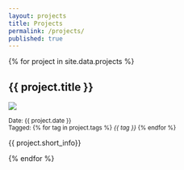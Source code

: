 ```yaml
---
layout: projects
title: Projects
permalink: /projects/
published: true
---
```



<div class="row">
    {% for project in site.data.projects %}
    <div class="col-md-6">
        <h2>{{ project.title }}</h2>
        <img src="{{ project.thumbnail }}" />
        <p>
            <small>Date: {{ project.date }}</small>
            <br />
            <small>Tagged:
            {% for tag in project.tags %}
            <i>{{ tag }}</i>
            {% endfor %}
            </small>
        </p>
        <p>{{ project.short_info}}</p>
    </div>
    {% endfor %}
</div>
